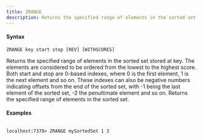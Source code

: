 ```yaml
---
title: ZRANGE
description: Returns the specified range of elements in the sorted set stored at <key>.
---
```


<!-- This file is automatically generated. Any modifications made directly to this file
  may be overwritten. For more details on how this file is generated and how to use
  the related commands, refer to the documentation available in the `internal/cmd/cmd_*.go` files.
-->

#### Syntax

```
ZRANGE key start stop [REV] [WITHSCORES]
```


Returns the specified range of elements in the sorted set stored at key.
The elements are considered to be ordered from the lowest to the highest score.
Both start and stop are 0-based indexes, where 0 is the first element, 1 is the next element and so on.
These indexes can also be negative numbers indicating offsets from the end of the sorted set, with -1 being the last element of the sorted set, -2 the penultimate element and so on.
Returns the specified range of elements in the sorted set.
	

#### Examples

```

localhost:7379> ZRANGE mySortedSet 1 3

```
